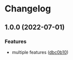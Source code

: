 # Changelog

## 1.0.0 (2022-07-01)


### Features

* multiple features ([dbc0b10](https://github.com/agufa-tech/starter-template-nuxt/commit/dbc0b101b6aa1500755bfb1752336014c18ba760))
